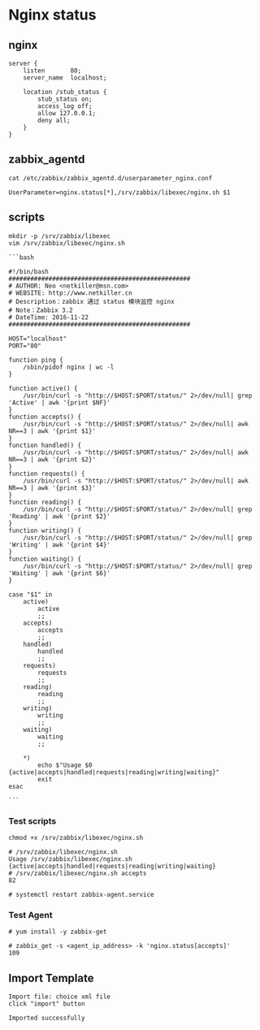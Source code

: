 Nginx status
=====

nginx
-----

	server {
		listen       80;
		server_name  localhost;

		location /stub_status {
			stub_status on;
			access_log off;
			allow 127.0.0.1;
			deny all;
		}
	}

zabbix_agentd
-----
	cat /etc/zabbix/zabbix_agentd.d/userparameter_nginx.conf
	
	UserParameter=nginx.status[*],/srv/zabbix/libexec/nginx.sh $1
	
scripts
-----
	
	mkdir -p /srv/zabbix/libexec
	vim /srv/zabbix/libexec/nginx.sh
	
	```bash
	
	#!/bin/bash
	##################################################
	# AUTHOR: Neo <netkiller@msn.com>
	# WEBSITE: http://www.netkiller.cn
	# Description：zabbix 通过 status 模块监控 nginx
	# Note：Zabbix 3.2
	# DateTime: 2016-11-22
	##################################################

	HOST="localhost"
	PORT="80"

	function ping {
		/sbin/pidof nginx | wc -l 
	}

	function active() {
		/usr/bin/curl -s "http://$HOST:$PORT/status/" 2>/dev/null| grep 'Active' | awk '{print $NF}'
	}
	function accepts() { 
		/usr/bin/curl -s "http://$HOST:$PORT/status/" 2>/dev/null| awk NR==3 | awk '{print $1}'
	}
	function handled() { 
		/usr/bin/curl -s "http://$HOST:$PORT/status/" 2>/dev/null| awk NR==3 | awk '{print $2}'
	}
	function requests() {
		/usr/bin/curl -s "http://$HOST:$PORT/status/" 2>/dev/null| awk NR==3 | awk '{print $3}'
	}
	function reading() { 
		/usr/bin/curl -s "http://$HOST:$PORT/status/" 2>/dev/null| grep 'Reading' | awk '{print $2}'
	}
	function writing() { 
		/usr/bin/curl -s "http://$HOST:$PORT/status/" 2>/dev/null| grep 'Writing' | awk '{print $4}'
	}
	function waiting() { 
		/usr/bin/curl -s "http://$HOST:$PORT/status/" 2>/dev/null| grep 'Waiting' | awk '{print $6}'
	}

	case "$1" in
		active)
			active
			;;
		accepts)
			accepts
			;;
		handled)
			handled
			;;
		requests)
			requests
			;;
		reading)
			reading
			;;
		writing)
			writing
			;;
		waiting)
			waiting
			;;

		*)
			echo $"Usage $0 {active|accepts|handled|requests|reading|writing|waiting}"
			exit		
	esac
		
	```
	
### Test scripts

	chmod +x /srv/zabbix/libexec/nginx.sh
	
	# /srv/zabbix/libexec/nginx.sh
	Usage /srv/zabbix/libexec/nginx.sh {active|accepts|handled|requests|reading|writing|waiting}
	# /srv/zabbix/libexec/nginx.sh accepts
	82

	# systemctl restart zabbix-agent.service
	
### Test Agent

	# yum install -y zabbix-get
	
	# zabbix_get -s <agent_ip_address> -k 'nginx.status[accepts]'
	109

Import Template
-----
	Import file: choice xml file
	click "import" button
	
	Imported successfully
	

